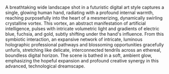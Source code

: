A breathtaking wide landscape shot in a futuristic digital art style captures a single, glowing human hand, radiating with a profound internal warmth, reaching purposefully into the heart of a mesmerizing, dynamically swirling crystalline vortex. This vortex, an abstract manifestation of artificial intelligence, pulses with intricate volumetric light and gradients of electric blue, fuchsia, and gold, subtly shifting under the hand's influence. From this symbiotic interaction, an expansive network of intricate, luminous holographic professional pathways and blossoming opportunities gracefully unfurls, stretching like delicate, interconnected tendrils across an ethereal, boundless digital horizon. The scene is bathed in a soft, ambient glow, emphasizing the hopeful expansion and profound creative synergy in this advanced, technological dreamscape.